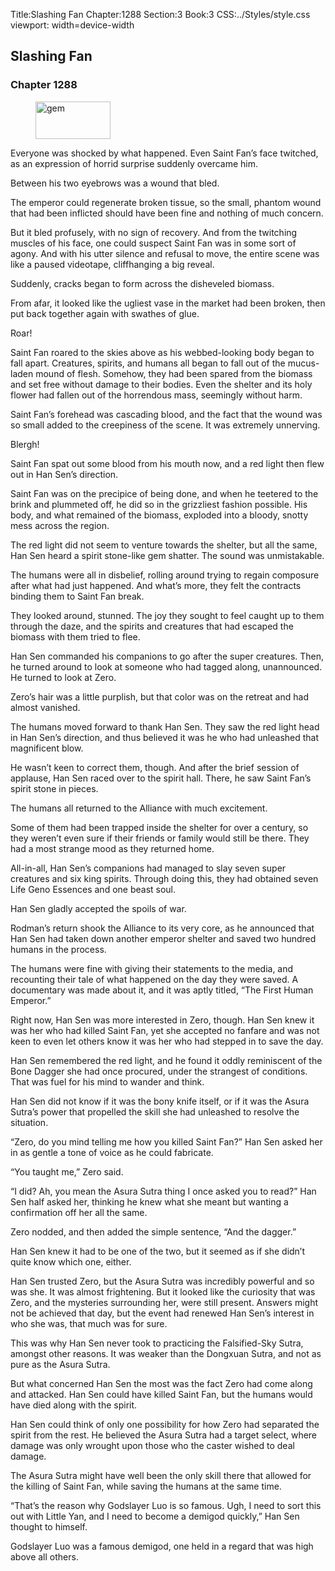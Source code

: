Title:Slashing Fan 
Chapter:1288 
Section:3 
Book:3 
CSS:../Styles/style.css 
viewport: width=device-width
  
## Slashing Fan
### Chapter 1288 
<figure>
	<img src="../Images/gem.gif" alt="gem" id="gem" width="120" height="60" />
</figure>
  

  
  Everyone was shocked by what happened. Even Saint Fan’s face twitched, as an expression of horrid surprise suddenly overcame him.

Between his two eyebrows was a wound that bled.

The emperor could regenerate broken tissue, so the small, phantom wound that had been inflicted should have been fine and nothing of much concern.

But it bled profusely, with no sign of recovery. And from the twitching muscles of his face, one could suspect Saint Fan was in some sort of agony. And with his utter silence and refusal to move, the entire scene was like a paused videotape, cliffhanging a big reveal.

Suddenly, cracks began to form across the disheveled biomass.

From afar, it looked like the ugliest vase in the market had been broken, then put back together again with swathes of glue.

Roar!

Saint Fan roared to the skies above as his webbed-looking body began to fall apart. Creatures, spirits, and humans all began to fall out of the mucus-laden mound of flesh. Somehow, they had been spared from the biomass and set free without damage to their bodies. Even the shelter and its holy flower had fallen out of the horrendous mass, seemingly without harm.

Saint Fan’s forehead was cascading blood, and the fact that the wound was so small added to the creepiness of the scene. It was extremely unnerving.

Blergh!

Saint Fan spat out some blood from his mouth now, and a red light then flew out in Han Sen’s direction.

Saint Fan was on the precipice of being done, and when he teetered to the brink and plummeted off, he did so in the grizzliest fashion possible. His body, and what remained of the biomass, exploded into a bloody, snotty mess across the region.

The red light did not seem to venture towards the shelter, but all the same, Han Sen heard a spirit stone-like gem shatter. The sound was unmistakable.

The humans were all in disbelief, rolling around trying to regain composure after what had just happened. And what’s more, they felt the contracts binding them to Saint Fan break.

They looked around, stunned. The joy they sought to feel caught up to them through the daze, and the spirits and creatures that had escaped the biomass with them tried to flee.

Han Sen commanded his companions to go after the super creatures. Then, he turned around to look at someone who had tagged along, unannounced. He turned to look at Zero.

Zero’s hair was a little purplish, but that color was on the retreat and had almost vanished.

The humans moved forward to thank Han Sen. They saw the red light head in Han Sen’s direction, and thus believed it was he who had unleashed that magnificent blow.

He wasn’t keen to correct them, though. And after the brief session of applause, Han Sen raced over to the spirit hall. There, he saw Saint Fan’s spirit stone in pieces.

The humans all returned to the Alliance with much excitement.

Some of them had been trapped inside the shelter for over a century, so they weren’t even sure if their friends or family would still be there. They had a most strange mood as they returned home.

All-in-all, Han Sen’s companions had managed to slay seven super creatures and six king spirits. Through doing this, they had obtained seven Life Geno Essences and one beast soul.

Han Sen gladly accepted the spoils of war.

Rodman’s return shook the Alliance to its very core, as he announced that Han Sen had taken down another emperor shelter and saved two hundred humans in the process.

The humans were fine with giving their statements to the media, and recounting their tale of what happened on the day they were saved. A documentary was made about it, and it was aptly titled, “The First Human Emperor.”

Right now, Han Sen was more interested in Zero, though. Han Sen knew it was her who had killed Saint Fan, yet she accepted no fanfare and was not keen to even let others know it was her who had stepped in to save the day.

Han Sen remembered the red light, and he found it oddly reminiscent of the Bone Dagger she had once procured, under the strangest of conditions. That was fuel for his mind to wander and think.

Han Sen did not know if it was the bony knife itself, or if it was the Asura Sutra’s power that propelled the skill she had unleashed to resolve the situation.

“Zero, do you mind telling me how you killed Saint Fan?” Han Sen asked her in as gentle a tone of voice as he could fabricate.

“You taught me,” Zero said.

“I did? Ah, you mean the Asura Sutra thing I once asked you to read?” Han Sen half asked her, thinking he knew what she meant but wanting a confirmation off her all the same.

Zero nodded, and then added the simple sentence, “And the dagger.”

Han Sen knew it had to be one of the two, but it seemed as if she didn’t quite know which one, either.

Han Sen trusted Zero, but the Asura Sutra was incredibly powerful and so was she. It was almost frightening. But it looked like the curiosity that was Zero, and the mysteries surrounding her, were still present. Answers might not be achieved that day, but the event had renewed Han Sen’s interest in who she was, that much was for sure.

This was why Han Sen never took to practicing the Falsified-Sky Sutra, amongst other reasons. It was weaker than the Dongxuan Sutra, and not as pure as the Asura Sutra.

But what concerned Han Sen the most was the fact Zero had come along and attacked. Han Sen could have killed Saint Fan, but the humans would have died along with the spirit.

Han Sen could think of only one possibility for how Zero had separated the spirit from the rest. He believed the Asura Sutra had a target select, where damage was only wrought upon those who the caster wished to deal damage.

The Asura Sutra might have well been the only skill there that allowed for the killing of Saint Fan, while saving the humans at the same time.

“That’s the reason why Godslayer Luo is so famous. Ugh, I need to sort this out with Little Yan, and I need to become a demigod quickly,” Han Sen thought to himself.

Godslayer Luo was a famous demigod, one held in a regard that was high above all others.
